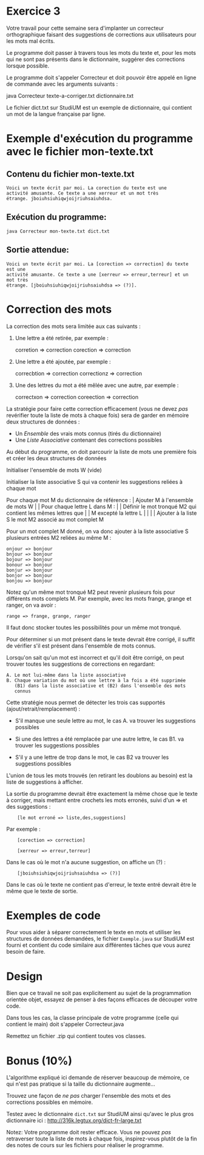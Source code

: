 Exercice 3
==========


Votre travail pour cette semaine sera d'implanter un correcteur
orthographique faisant des suggestions de corrections aux utilisateurs
pour les mots mal écrits.

Le programme doit passer à travers tous les mots du texte et, pour les
mots qui ne sont pas présents dans le dictionnaire, suggérer des
corrections lorsque possible.

Le programme doit s'appeler Correcteur et doit pouvoir être appelé en
ligne de commande avec les arguments suivants :

java Correcteur texte-a-corriger.txt dictionnaire.txt


Le fichier dict.txt sur StudiUM est un exemple de dictionnaire, qui
contient un mot de la langue française par ligne.


# Exemple d'exécution du programme avec le fichier mon-texte.txt

## Contenu du fichier mon-texte.txt

    Voici un texte écrit par moi. La corection du texte est une
    activité amusante. Ce texte a une xerreur et un mot très
    étrange. jboiuhsiuhiqwjoijriuhsaiuhdsa.


## Exécution du programme:

    java Correcteur mon-texte.txt dict.txt

## Sortie attendue:

    Voici un texte écrit par moi. La [corection => correction] du texte est une
    activité amusante. Ce texte a une [xerreur => erreur,terreur] et un mot très
    étrange. [jboiuhsiuhiqwjoijriuhsaiuhdsa => (?)].



# Correction des mots

La correction des mots sera limitée aux cas suivants :

1. Une lettre a été retirée, par exemple :

    corretion => correction
    corection => correction

2. Une lettre a été ajoutée, par exemple :

    correcbtion => correction
    correctionz => correction

3. Une des lettres du mot a été mêlée avec une autre, par exemple :

    correctxon => correction
    coreection => correction



La stratégie pour faire cette correction efficacement (vous ne devez
*pas* revérifier toute la liste de mots à chaque fois) sera de garder
en mémoire deux structures de données :

- Un *Ensemble* des vrais mots connus (tirés du dictionnaire)
- Une *Liste Associative* contenant des corrections possibles


Au début du programme, on doit parcourir la liste de mots une première
fois et créer les deux structures de données


Initialiser l'ensemble de mots W (vide)

Initialiser la liste associative S qui va contenir les
suggestions reliées à chaque mot

Pour chaque mot M du dictionnaire de référence :
|  Ajouter M à l'ensemble de mots W
|
|  Pour chaque lettre L dans M :
|  |  Définir le mot tronqué M2 qui contient les mêmes lettres que
|  |          M excepté la lettre L
|  |
|  |  Ajouter à la liste S le mot M2 associé au mot complet M


Pour un mot complet M donné, on va donc ajouter à la liste associative
S plusieurs entrées M2 reliées au même M :

    onjour => bonjour
    bnjour => bonjour
    bojour => bonjour
    bonour => bonjour
    bonjur => bonjour
    bonjor => bonjour
    bonjou => bonjour


Notez qu'un même mot tronqué M2 peut revenir plusieurs fois pour
différents mots complets M. Par exemple, avec les mots frange, grange
et ranger, on va avoir :

    range => frange, grange, ranger

Il faut donc stocker toutes les possibilités pour un même mot tronqué.


Pour déterminer si un mot présent dans le texte devrait être corrigé,
il suffit de vérifier s'il est présent dans l'ensemble de mots connus.


Lorsqu'on sait qu'un mot est incorrect et qu'il doit être corrigé, on
peut trouver toutes les suggestions de corrections en regardant:

    A. Le mot lui-même dans la liste associative
    B. Chaque variation du mot où une lettre à la fois a été supprimée
       (B1) dans la liste associative et (B2) dans l'ensemble des mots
       connus


Cette stratégie nous permet de détecter les trois cas supportés
(ajout/retrait/remplacement) :

- S'il manque une seule lettre au mot, le cas A. va trouver les
  suggestions possibles

- Si une des lettres a été remplacée par une autre lettre, le cas
  B1. va trouver les suggestions possibles

- S'il y a une lettre de trop dans le mot, le cas B2 va trouver les
  suggestions possibles



L'union de tous les mots trouvés (en retirant les doublons au besoin)
est la liste de suggestions à afficher.

La sortie du programme devrait être exactement la même chose que le
texte à corriger, mais mettant entre crochets les mots erronés, suivi
d'un => et des suggestions :

        [le mot erroné => liste,des,suggestions]

Par exemple :

        [corection => correction]

        [xerreur => erreur,terreur]


Dans le cas où le mot n'a aucune suggestion, on affiche un (?) :

        [jboiuhsiuhiqwjoijriuhsaiuhdsa => (?)]


Dans le cas où le texte ne contient pas d'erreur, le texte entré
devrait être le même que le texte de sortie.


# Exemples de code

Pour vous aider à séparer correctement le texte en mots et utiliser
les structures de données demandées, le fichier `Exemple.java` sur
StudiUM est fourni et contient du code similaire aux différentes
tâches que vous aurez besoin de faire.

# Design

Bien que ce travail ne soit pas explicitement au sujet de la
programmation orientée objet, essayez de penser à des façons efficaces
de découper votre code.

Dans tous les cas, la classe principale de votre programme (celle qui
contient le main) doit s'appeler Correcteur.java

Remettez un fichier .zip qui contient toutes vos classes.


# Bonus (10%)

L'algorithme expliqué ici demande de réserver beaucoup de mémoire, ce
qui n'est pas pratique si la taille du dictionnaire augmente...

Trouvez une façon de *ne pas* charger l'ensemble des mots et des
corrections possibles en mémoire.

Testez avec le dictionnaire `dict.txt` sur StudiUM ainsi qu'avec le
plus gros dictionnaire ici : http://316k.legtux.org/dict-fr-large.txt

Notez: Votre programme doit rester efficace. Vous ne pouvez *pas*
retraverser toute la liste de mots à chaque fois, inspirez-vous plutôt
de la fin des notes de cours sur les fichiers pour réaliser le
programme.
